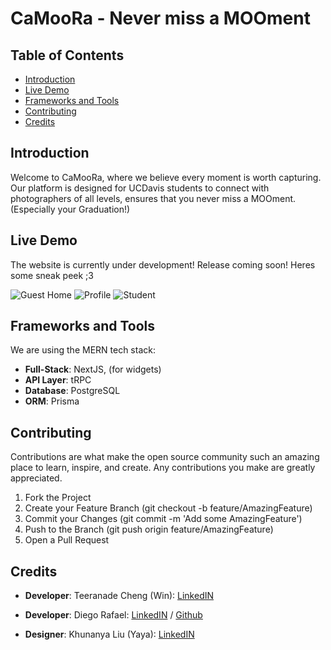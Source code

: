 # CaMooRa - Never miss a MOOment

## Table of Contents

- [Introduction](#introduction)
- [Live Demo](#live-demo)
- [Frameworks and Tools](#frameworks-and-tools)
- [Contributing](#contributing)
- [Credits](#credits)

## Introduction

Welcome to CaMooRa, where we believe every moment is worth capturing. Our platform is designed for UCDavis students to connect with photographers of all levels, ensures that you never miss a MOOment. (Especially your Graduation!)

## Live Demo

The website is currently under development! Release coming soon! Heres some sneak peek ;3

<img src= "src/public/demo/Guest_Home.png" alt="Guest Home"/>
<img src="src/public/demo/Profile_Setting.png" alt="Profile"/>
<img src="src/public/demo/Student_Signin.png" alt="Student"/>

## Frameworks and Tools

We are using the MERN tech stack:

- **Full-Stack**: NextJS, (for widgets)
- **API Layer**: tRPC
- **Database**: PostgreSQL
- **ORM**: Prisma

## Contributing

Contributions are what make the open source community such an amazing place to learn, inspire, and create. Any contributions you make are greatly appreciated.

1. Fork the Project
2. Create your Feature Branch (git checkout -b feature/AmazingFeature)
3. Commit your Changes (git commit -m 'Add some AmazingFeature')
4. Push to the Branch (git push origin feature/AmazingFeature)
5. Open a Pull Request

## Credits

- **Developer**: Teeranade Cheng (Win): <a href="https://www.linkedin.com/in/teeranade-cheng/" target = "_blank">LinkedIN</a>
- **Developer**: Diego Rafael: <a href="https://www.linkedin.com/in/diego-rafael-8668b02b1/" target = "_blank">LinkedIN</a> / <a href="https://github.com/Dieg0raf" target="_blank">Github</a>

- **Designer**: Khunanya Liu (Yaya): <a href="https://www.linkedin.com/in/khunanya-liu/" target = "_blank"> LinkedIN</a>
